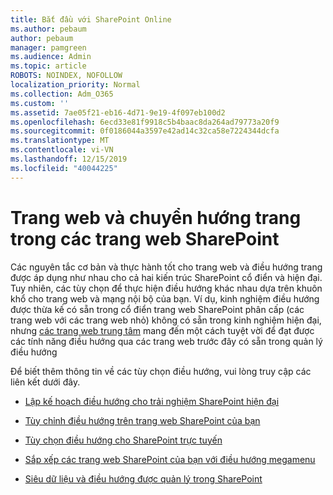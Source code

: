 ```yaml
---
title: Bắt đầu với SharePoint Online
ms.author: pebaum
author: pebaum
manager: pamgreen
ms.audience: Admin
ms.topic: article
ROBOTS: NOINDEX, NOFOLLOW
localization_priority: Normal
ms.collection: Adm_O365
ms.custom: ''
ms.assetid: 7ae05f21-eb16-4d71-9e19-4f097eb100d2
ms.openlocfilehash: 6ecd33e81f9918c5b4baac8da264ad79773a20f9
ms.sourcegitcommit: 0f0186044a3597e42ad14c32ca58e7224344dcfa
ms.translationtype: MT
ms.contentlocale: vi-VN
ms.lasthandoff: 12/15/2019
ms.locfileid: "40044225"
---
```

# <a name="site-and-page-navigation-in-sharepoint-sites"></a>Trang web và chuyển hướng trang trong các trang web SharePoint

Các nguyên tắc cơ bản và thực hành tốt cho trang web và điều hướng trang được áp dụng như nhau cho cả hai kiến trúc SharePoint cổ điển và hiện đại. Tuy nhiên, các tùy chọn để thực hiện điều hướng khác nhau dựa trên khuôn khổ cho trang web và mạng nội bộ của bạn. Ví dụ, kinh nghiệm điều hướng được thừa kế có sẵn trong cổ điển trang web SharePoint phân cấp (các trang web với các trang web nhỏ) không có sẵn trong kinh nghiệm hiện đại, nhưng [các trang web trung tâm](https://support.office.com/article/fe26ae84-14b7-45b6-a6d1-948b3966427f) mang đến một cách tuyệt vời để đạt được các tính năng điều hướng qua các trang web trước đây có sẵn trong quản lý điều hướng

 Để biết thêm thông tin về các tùy chọn điều hướng, vui lòng truy cập các liên kết dưới đây.

 - [Lập kế hoạch điều hướng cho trải nghiệm SharePoint hiện đại](https://docs.microsoft.com/sharepoint/plan-navigation-modern-experience)

- [Tùy chỉnh điều hướng trên trang web SharePoint của bạn](https://support.office.com/article/customize-the-navigation-on-your-sharepoint-site-3cd61ae7-a9ed-4e1e-bf6d-4655f0bf25ca)

- [Tùy chọn điều hướng cho SharePoint trực tuyến](https://docs.microsoft.com/office365/enterprise/navigation-options-for-sharepoint-online)
 
- [Sắp xếp các trang web SharePoint của bạn với điều hướng megamenu](https://techcommunity.microsoft.com/t5/Microsoft-SharePoint-Blog/Organize-your-SharePoint-sites-with-megamenu-navigation-and-new/ba-p/328068)

- [Siêu dữ liệu và điều hướng được quản lý trong SharePoint](https://docs.microsoft.com/sharepoint/dev/general-development/managed-metadata-and-navigation-in-sharepoint)


